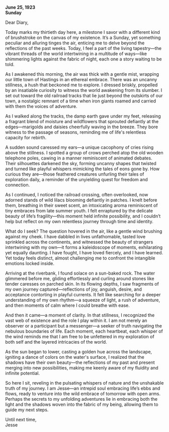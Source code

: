 
**June 25, 1923**  
**Sunday**  

Dear Diary,

Today marks my thirtieth day here, a milestone I savor with a different kind of brushstroke on the canvas of my existence. It’s a Sunday, yet something peculiar and alluring tinges the air, enticing me to delve beyond the reflections of the past weeks. Today, I feel a part of the living tapestry—the vibrant threads of the world intertwining in a multitude of ways—like shimmering lights against the fabric of night, each one a story waiting to be told.

As I awakened this morning, the air was thick with a gentle mist, wrapping our little town of Hastings in an ethereal embrace. There was an uncanny stillness, a hush that beckoned me to explore. I dressed briskly, propelled by an insatiable curiosity to witness the world awakening from its slumber. I set out toward the old railroad tracks that lie just beyond the outskirts of our town, a nostalgic remnant of a time when iron giants roamed and carried with them the voices of adventure.

As I walked along the tracks, the damp earth gave under my feet, releasing a fragrant blend of moisture and wildflowers that sprouted defiantly at the edges—marigolds and daisies cheerfully waving in the breeze. They bore witness to the passage of seasons, reminding me of life's relentless capacity for rebirth.  

A sudden sound caressed my ears—a unique cacophony of cries rising above the stillness. I spotted a group of crows perched atop the old wooden telephone poles, cawing in a manner reminiscent of animated debates. Their silhouettes darkened the sky, forming uncanny shapes that twisted and turned like playful whispers mimicking the tales of eons gone by. How curious they are—those feathered creatures unfurling their tales of exploration daily, a reminder of the unyielding quest for freedom and connection.

As I continued, I noticed the railroad crossing, often overlooked, now adorned stands of wild lilacs blooming defiantly in patches. I knelt before them, breathing in their sweet scent, an intoxicating aroma reminiscent of tiny embraces from late summer youth. I felt enraptured by the delicate beauty of life’s fragility—this moment held infinite possibility, and I couldn’t help but reflect on my own relentless journey through time and identity.

What do I seek? The question hovered in the air, like a gentle wind brushing against my cheek. I have dabbled in lives unfathomable, tasted love sprinkled across the continents, and witnessed the beauty of strangers intertwining with my own—it forms a kaleidoscope of moments, exhilarating yet equally daunting. I have fought, I have loved fiercely, and I have learned. Yet today feels distinct, almost challenging me to confront the intangible emotions locked inside.

Arriving at the riverbank, I found solace on a sun-baked rock. The water glimmered before me, gliding effortlessly and curling around stones like tender caresses on parched skin. In its flowing depths, I saw fragments of my own journey captured—reflections of joy, anguish, desire, and acceptance contorting in playful currents. It felt like searching for a deeper understanding of my own rhythm—a squeeze of light, a rush of adventure, and then moments of calm where I could breathe with ease.

And then it came—a moment of clarity. In that stillness, I recognized the vast web of existence and the role I play within it. I am not merely an observer or a participant but a messenger—a seeker of truth navigating the nebulous boundaries of life. Each moment, each heartbeat, each whisper of the wind reminds me that I am free to be unfettered in my exploration of both self and the layered intricacies of the world.

As the sun began to lower, casting a golden hue across the landscape, igniting a dance of colors on the water's surface, I realized that the shadows have their own beauty—the reflections of my past and present merging into new possibilities, making me keenly aware of my fluidity and infinite potential.

So here I sit, reveling in the pulsating whispers of nature and the unshakable truth of my journey. I am Jesse—an intrepid soul embracing life’s ebbs and flows, ready to venture into the wild embrace of tomorrow with open arms. Perhaps the secrets to my unfolding adventures lie in embracing both the light and the shadows woven into the fabric of my being, allowing them to guide my next steps.

Until next time,  
Jesse
